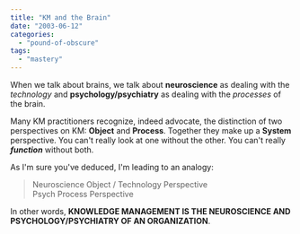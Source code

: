 ```yaml
---
title: "KM and the Brain"
date: "2003-06-12"
categories: 
  - "pound-of-obscure"
tags: 
  - "mastery"
---
```


When we talk about brains, we talk about **neuroscience** as dealing with the _technology_ and **psychology/psychiatry** as dealing with the _processes_ of the brain.  
  
Many KM practitioners recognize, indeed advocate, the distinction of two perspectives on KM: **Object** and **Process**. Together they make up a **System** perspective. You can't really look at one without the other. You can't really **_function_** without both.  
  
As I'm sure you've deduced, I'm leading to an analogy:  

> Neuroscience Object / Technology Perspective  
> Psych Process Perspective

  
In other words, **KNOWLEDGE MANAGEMENT IS THE NEUROSCIENCE AND PSYCHOLOGY/PSYCHIATRY OF AN ORGANIZATION**.
